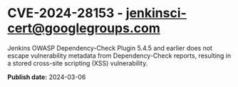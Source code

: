 # CVE-2024-28153 - jenkinsci-cert@googlegroups.com

Jenkins OWASP Dependency-Check Plugin 5.4.5 and earlier does not escape vulnerability metadata from Dependency-Check reports, resulting in a stored cross-site scripting (XSS) vulnerability.

**Publish date:** 2024-03-06
